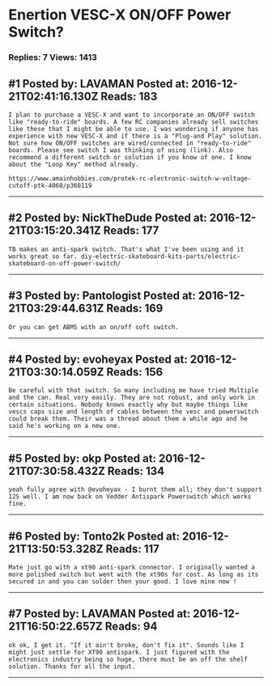 # Enertion VESC-X ON/OFF Power Switch?

### Replies: 7 Views: 1413

## \#1 Posted by: LAVAMAN Posted at: 2016-12-21T02:41:16.130Z Reads: 183

```
I plan to purchase a VESC-X and want to incorporate an ON/OFF switch like "ready-to-ride" boards. A few RC companies already sell switches like these that I might be able to use. I was wondering if anyone has experience with new VESC-X and if there is a "Plug-and Play" solution. Not sure how ON/OFF switches are wired/connected in "ready-to-ride" boards. Please see switch I was thinking of using (link). Also recommend a different switch or solution if you know of one. I know about the "Loop Key" method already. 

https://www.amainhobbies.com/protek-rc-electronic-switch-w-voltage-cutoff-ptk-4060/p360119
```

---
## \#2 Posted by: NickTheDude Posted at: 2016-12-21T03:15:20.341Z Reads: 177

```
TB makes an anti-spark switch. That's what I've been using and it works great so far. diy-electric-skateboard-kits-parts/electric-skateboard-on-off-power-switch/
```

---
## \#3 Posted by: Pantologist Posted at: 2016-12-21T03:29:44.631Z Reads: 169

```
Or you can get ABMS with an on/off soft switch.
```

---
## \#4 Posted by: evoheyax Posted at: 2016-12-21T03:30:14.059Z Reads: 156

```
Be careful with that switch. So many including me have tried Multiple and the can. Real very easily. They are not robust, and only work in certain situations. Nobody knows exactly why but maybe things like vescs caps size and length of cables between the vesc and powerswitch could break them. Their was a thread about them a while ago and he said he's working on a new one.
```

---
## \#5 Posted by: okp Posted at: 2016-12-21T07:30:58.432Z Reads: 134

```
yeah fully agree with @evoheyax - I burnt them all; they don't support 12S well. I am now back on Vedder Antispark Powerswitch which works fine.
```

---
## \#6 Posted by: Tonto2k Posted at: 2016-12-21T13:50:53.328Z Reads: 117

```
Mate just go with a xt90 anti-spark connector. I originally wanted a more polished switch but went with the xt90s for cost. As long as its secured in and you can solder then your good. I love mine now !
```

---
## \#7 Posted by: LAVAMAN Posted at: 2016-12-21T16:50:22.657Z Reads: 94

```
ok ok, I get it. "If it ain't broke, don't fix it". Sounds like I might just settle for XT90 antispark. I just figured with the electronics industry being so huge, there must be an off the shelf solution. Thanks for all the input.
```

---
